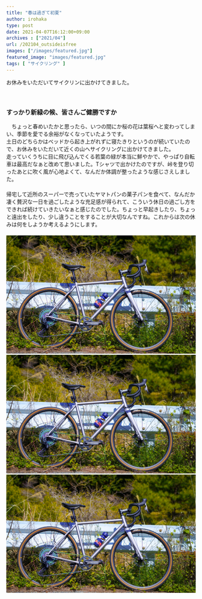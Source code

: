 ```yaml
---
title: "春は過ぎて初夏"
author: irohaka
type: post
date: 2021-04-07T16:12:00+09:00
archives : ["2021/04"]
url: /202104_outsideisfree
images: ["/images/featured.jpg"]
featured_image: "images/featured.jpg"
tags: [ "サイクリング" ]
---
```


お休みをいただいてサイクリンに出かけてきました。    
<!--more-->
　  

### すっかり新緑の候、皆さんご健勝ですか

　ちょっと春めいたかと思ったら、いつの間にか桜の花は葉桜へと変わってしまい、季節を愛でる余裕がなくなっていたようです。    
土日のどちらかはベッドから起き上がれずに寝たきりというのが続いていたので、お休みをいただいて近くの山へサイクリングに出かけてきました。  
走っていくうちに目に飛び込んでくる若葉の緑が本当に鮮やかで、やっぱり自転車は最高だなぁと改めて思いました。Tシャツで出かけたのですが、峠を登り切ったあとに吹く風が心地よくて、なんだか体調が整ったような感じさえしました。    
　  
帰宅して近所のスーパーで売っていたヤマトパンの菓子パンを食べて、なんだか凄く贅沢な一日を過ごしたような充足感が得られて、こういう休日の過ごし方をできれば続けていきたいなぁと感じたのでした。ちょっと早起きしたり、ちょっと遠出をしたり、少し違うことをすることが大切なんですね。これからは次の休みは何をしようか考えるようにします。  
　  　  
![オイルスリックのCANDY](images/2021-0407-cycling01.jpg)  
![我ながら良い自転車を買ったなぁ](images/2021-0407-cycling01.jpg)  
![地元豊川のヤマトパン四天王はコレかな。（個人的感想）](images/2021-0407-cycling01.jpg)  